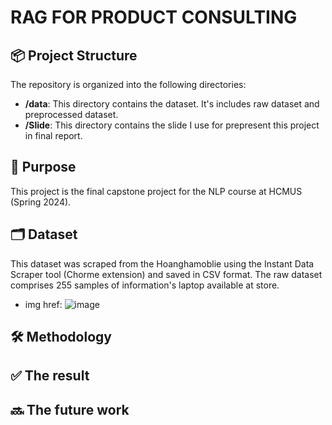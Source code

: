 # RAG FOR PRODUCT CONSULTING



## 📦 Project Structure

The repository is organized into the following directories:

- **/data**: This directory contains the dataset. It's includes raw dataset and preprocessed dataset.
- **/Slide**: This directory contains the slide I use for prepresent this project in final report.

## 🎯 Purpose
This project is the final capstone project for the NLP course at HCMUS (Spring 2024).


## 🗂️ Dataset
This dataset was scraped from the Hoanghamoblie using the Instant Data Scraper tool (Chorme extension) and saved in CSV format.
The raw dataset comprises 255 samples of information's laptop available at store.
- img href: 
![image](https://github.com/HwiTran/RAG-FOR-PRODUCT-CONSULTING/assets/96429096/73c60a08-28af-440b-a912-df3ec948e4ca)

## 🛠️ Methodology

## ✅ The result

## 🔜 The future work
